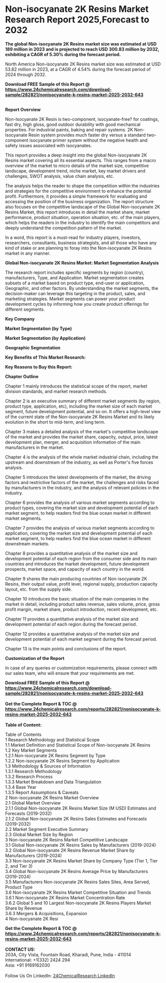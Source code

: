 <h1>Non-isocyanate 2K Resins Market Research Report 2025,Forecast to 2032</h1><p><strong>The global Non-isocyanate 2K Resins market size was estimated at USD 189 million in 2023 and is projected to reach USD 300.83 million by 2032, exhibiting a CAGR of 5.30% during the forecast period.</strong></p><p>
</p><p>
North America Non-isocyanate 2K Resins market size was estimated at USD 53.82 million in 2023, at a CAGR of 4.54% during the forecast period of 2024 through 2032.</p><div><b>Download FREE Sample of this Report @ 
            <a href="https://www.24chemicalresearch.com/download-sample/282821/nonisocyanate-k-resins-market-2025-2032-643">
            https://www.24chemicalresearch.com/download-sample/282821/nonisocyanate-k-resins-market-2025-2032-643</a></b></div><br><p>
</p><p><strong>Report Overview</strong></p><p>
Non-Isocyanate 2K Resin is two-component, isocyanate-free? for coatings, fast dry, high gloss, good outdoor durability with good mechanical properties. For industrial paints, baking and repair systems. 2K Non-Isocyanate Resin system provides much faster dry versus a standard two-component isocyanate primer system without the negative health and safety issues associated with isocyanates.</p><p>
</p><p>
This report provides a deep insight into the global Non-isocyanate 2K Resins market covering all its essential aspects. This ranges from a macro overview of the market to micro details of the market size, competitive landscape, development trend, niche market, key market drivers and challenges, SWOT analysis, value chain analysis, etc.</p><p>
</p><p>
The analysis helps the reader to shape the competition within the industries and strategies for the competitive environment to enhance the potential profit. Furthermore, it provides a simple framework for evaluating and accessing the position of the business organization. The report structure also focuses on the competitive landscape of the Global Non-isocyanate 2K Resins Market, this report introduces in detail the market share, market performance, product situation, operation situation, etc. of the main players, which helps the readers in the industry to identify the main competitors and deeply understand the competition pattern of the market.</p><p>
</p><p>In a word, this report is a must-read for industry players, investors, researchers, consultants, business strategists, and all those who have any kind of stake or are planning to foray into the Non-isocyanate 2K Resins market in any manner.</p><p>
</p><p><strong>Global Non-isocyanate 2K Resins Market: Market Segmentation Analysis</strong></p><p>
The research report includes specific segments by region (country), manufacturers, Type, and Application. Market segmentation creates subsets of a market based on product type, end-user or application, Geographic, and other factors. By understanding the market segments, the decision-maker can leverage this targeting in the product, sales, and marketing strategies. Market segments can power your product development cycles by informing how you create product offerings for different segments.</p><p>
</p><p><strong>Key Company</strong></p><p>
</p><p>
</p><p><strong>Market Segmentation (by Type)</strong></p><p>
</p><p>
</p><p><strong>Market Segmentation (by Application)</strong></p><p>
</p><p>
</p><p><strong>Geographic Segmentation</strong></p><p>
</p><p>
</p><p><strong>Key Benefits of This Market Research:</strong></p><p>
</p><p>
</p><p><strong>Key Reasons to Buy this Report:</strong></p><p>
</p><p>
</p><p><strong>Chapter Outline</strong></p><p>
Chapter 1 mainly introduces the statistical scope of the report, market division standards, and market research methods.</p><p>
Chapter 2 is an executive summary of different market segments (by region, product type, application, etc), including the market size of each market segment, future development potential, and so on. It offers a high-level view of the current state of the Non-isocyanate 2K Resins Market and its likely evolution in the short to mid-term, and long term.</p><p>
Chapter 3 makes a detailed analysis of the market's competitive landscape of the market and provides the market share, capacity, output, price, latest development plan, merger, and acquisition information of the main manufacturers in the market.</p><p>
Chapter 4 is the analysis of the whole market industrial chain, including the upstream and downstream of the industry, as well as Porter's five forces analysis.</p><p>
Chapter 5 introduces the latest developments of the market, the driving factors and restrictive factors of the market, the challenges and risks faced by manufacturers in the industry, and the analysis of relevant policies in the industry.</p><p>
Chapter 6 provides the analysis of various market segments according to product types, covering the market size and development potential of each market segment, to help readers find the blue ocean market in different market segments.</p><p>
Chapter 7 provides the analysis of various market segments according to application, covering the market size and development potential of each market segment, to help readers find the blue ocean market in different downstream markets.</p><p>
Chapter 8 provides a quantitative analysis of the market size and development potential of each region from the consumer side and its main countries and introduces the market development, future development prospects, market space, and capacity of each country in the world.</p><p>
Chapter 9 shares the main producing countries of Non-isocyanate 2K Resins, their output value, profit level, regional supply, production capacity layout, etc. from the supply side.</p><p>
Chapter 10 introduces the basic situation of the main companies in the market in detail, including product sales revenue, sales volume, price, gross profit margin, market share, product introduction, recent development, etc.</p><p>
Chapter 11 provides a quantitative analysis of the market size and development potential of each region during the forecast period.</p><p>
Chapter 12 provides a quantitative analysis of the market size and development potential of each market segment during the forecast period.</p><p>
Chapter 13 is the main points and conclusions of the report.</p><p>
</p><p><strong>Customization of the Report</strong></p><p>
In case of any queries or customization requirements, please connect with our sales team, who will ensure that your requirements are met.</p><div><b>Download FREE Sample of this Report @ 
            <a href="https://www.24chemicalresearch.com/download-sample/282821/nonisocyanate-k-resins-market-2025-2032-643">
            https://www.24chemicalresearch.com/download-sample/282821/nonisocyanate-k-resins-market-2025-2032-643</a></b></div><br><div><b>Get the Complete Report & TOC @ 
            <a href="https://www.24chemicalresearch.com/reports/282821/nonisocyanate-k-resins-market-2025-2032-643">
            https://www.24chemicalresearch.com/reports/282821/nonisocyanate-k-resins-market-2025-2032-643</a></b></div><br>
            <b>Table of Content:</b><p>Table of Contents<br />
1 Research Methodology and Statistical Scope<br />
1.1 Market Definition and Statistical Scope of Non-isocyanate 2K Resins<br />
1.2 Key Market Segments<br />
1.2.1 Non-isocyanate 2K Resins Segment by Type<br />
1.2.2 Non-isocyanate 2K Resins Segment by Application<br />
1.3 Methodology & Sources of Information<br />
1.3.1 Research Methodology<br />
1.3.2 Research Process<br />
1.3.3 Market Breakdown and Data Triangulation<br />
1.3.4 Base Year<br />
1.3.5 Report Assumptions & Caveats<br />
2 Non-isocyanate 2K Resins Market Overview<br />
2.1 Global Market Overview<br />
2.1.1 Global Non-isocyanate 2K Resins Market Size (M USD) Estimates and Forecasts (2019-2032)<br />
2.1.2 Global Non-isocyanate 2K Resins Sales Estimates and Forecasts (2019-2032)<br />
2.2 Market Segment Executive Summary<br />
2.3 Global Market Size by Region<br />
3 Non-isocyanate 2K Resins Market Competitive Landscape<br />
3.1 Global Non-isocyanate 2K Resins Sales by Manufacturers (2019-2024)<br />
3.2 Global Non-isocyanate 2K Resins Revenue Market Share by Manufacturers (2019-2024)<br />
3.3 Non-isocyanate 2K Resins Market Share by Company Type (Tier 1, Tier 2, and Tier 3)<br />
3.4 Global Non-isocyanate 2K Resins Average Price by Manufacturers (2019-2024)<br />
3.5 Manufacturers Non-isocyanate 2K Resins Sales Sites, Area Served, Product Type<br />
3.6 Non-isocyanate 2K Resins Market Competitive Situation and Trends<br />
3.6.1 Non-isocyanate 2K Resins Market Concentration Rate<br />
3.6.2 Global 5 and 10 Largest Non-isocyanate 2K Resins Players Market Share by Revenue<br />
3.6.3 Mergers & Acquisitions, Expansion<br />
4 Non-isocyanate 2K Resi</p><div><b>Get the Complete Report & TOC @ 
            <a href="https://www.24chemicalresearch.com/reports/282821/nonisocyanate-k-resins-market-2025-2032-643">
            https://www.24chemicalresearch.com/reports/282821/nonisocyanate-k-resins-market-2025-2032-643</a></b></div><br><b>CONTACT US:</b><br>
            203A, City Vista, Fountain Road, Kharadi, Pune, India - 411014<br>
            International: +1(332) 2424 294<br>
            Asia: +91 9169162030 <br><br>
            Follow Us On LinkedIn: <a href="https://www.linkedin.com/company/24chemicalresearch/">24ChemicalResearch LinkedIn</a>